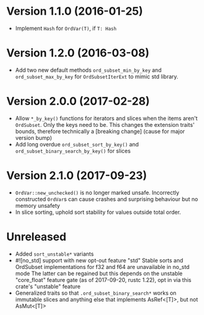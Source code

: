 Version 1.1.0 (2016-01-25)
==========================

* Implement `Hash` for `OrdVar(T)`, if `T: Hash`

Version 1.2.0 (2016-03-08)
==========================

* Add two new default methods `ord_subset_min_by_key` and `ord_subset_max_by_key` for `OrdSubsetIterExt` to mimic std library.

Version 2.0.0 (2017-02-28)
==========================
* Allow `*_by_key()`  functions for iterators and slices when the items aren't `OrdSubset`. Only the keys need to be. This changes the extension traits' bounds, therefore technically a [breaking change] (cause for major version bump)
* Add long overdue `ord_subset_sort_by_key()` and `ord_subset_binary_search_by_key()` for slices

Version 2.1.0 (2017-09-23)
==========================
* `OrdVar::new_unchecked()` is no longer marked unsafe. Incorrectly constructed `OrdVar`s can cause crashes and surprising behaviour
but no memory unsafety
* In slice sorting, uphold sort stability for values outside total order.

Unreleased
==========
* Added `sort_unstable*` variants
* #![no_std] support with new opt-out feature "std"
  Stable sorts and OrdSubset implementations for f32 and f64 are unavailable in no_std mode 
  The latter can be regained but this depends on the unstable "core_float" feature gate (as of 2017-09-20, rustc 1.22), opt in via this crate's "unstable" feature
* Generalized traits so that `.ord_subset_binary_search*` works on immutable slices and anything else that implements AsRef<[T]>, but not AsMut<[T]>